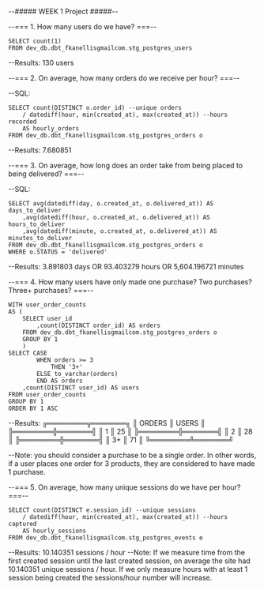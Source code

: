 
--##### WEEK 1 Project #####--

--=== 1. How many users do we have? ===--

```
SELECT count(1)
FROM dev_db.dbt_fkanellisgmailcom.stg_postgres_users
```
--Results: 130 users

--=== 2. On average, how many orders do we receive per hour? ===--

--SQL:
```
SELECT count(DISTINCT o.order_id) --unique orders
	/ datediff(hour, min(created_at), max(created_at)) --hours recorded
	AS hourly_orders
FROM dev_db.dbt_fkanellisgmailcom.stg_postgres_orders o
```
--Results: 7.680851


--=== 3. On average, how long does an order take from being placed to being delivered? ===--

--SQL:
```
SELECT avg(datediff(day, o.created_at, o.delivered_at)) AS days_to_deliver
	,avg(datediff(hour, o.created_at, o.delivered_at)) AS hours_to_deliver
	,avg(datediff(minute, o.created_at, o.delivered_at)) AS minutes_to_deliver
FROM dev_db.dbt_fkanellisgmailcom.stg_postgres_orders o
WHERE o.STATUS = 'delivered'
```
--Results: 3.891803 days OR 93.403279 hours OR 5,604.196721 minutes


--=== 4. How many users have only made one purchase? Two purchases? Three+ purchases? ===--

```
WITH user_order_counts
AS (
	SELECT user_id
		,count(DISTINCT order_id) AS orders
	FROM dev_db.dbt_fkanellisgmailcom.stg_postgres_orders o
	GROUP BY 1
	)
SELECT CASE 
		WHEN orders >= 3
			THEN '3+'
		ELSE to_varchar(orders)
		END AS orders
	,count(DISTINCT user_id) AS users
FROM user_order_counts
GROUP BY 1
ORDER BY 1 ASC
```
--Results: 
    ╔════════╦═══════╗
    ║ ORDERS ║ USERS ║
    ╠════════╬═══════╣
    ║ 1      ║ 25    ║
    ╠════════╬═══════╣
    ║ 2      ║ 28    ║
    ╠════════╬═══════╣
    ║ 3+     ║ 71    ║
    ╚════════╩═══════╝

--Note: you should consider a purchase to be a single order. In other words, if a user places one order for 3 products, they are considered to have made 1 purchase. 

--=== 5. On average, how many unique sessions do we have per hour? ===--
```
SELECT count(DISTINCT e.session_id) --unique sessions
	/ datediff(hour, min(created_at), max(created_at)) --hours captured
	AS hourly_sessions
FROM dev_db.dbt_fkanellisgmailcom.stg_postgres_events e
```
--Results: 10.140351 sessions / hour
--Note: If we measure time from the first created session until the last created session, on average the site had 10.140351 unique sessions / hour. If we only measure hours with at least 1 session being created the sessions/hour number will increase.
